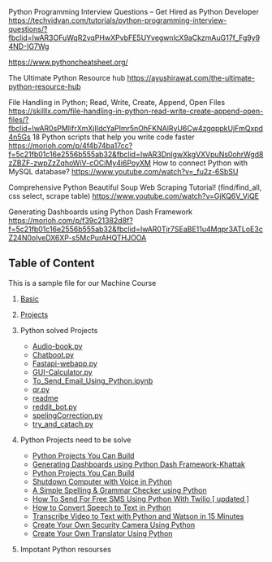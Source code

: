 Python Programming Interview Questions – Get Hired as Python Developer
https://techvidvan.com/tutorials/python-programming-interview-questions/?fbclid=IwAR3OFuWqR2vqPHwXPvbFE5UYvegwnlcX9aCkzmAuG17f_Fg9y94ND-IG7Wg


https://www.pythoncheatsheet.org/

The Ultimate Python Resource hub
https://ayushirawat.com/the-ultimate-python-resource-hub

File Handling in Python; Read, Write, Create, Append, Open Files
https://skilllx.com/file-handling-in-python-read-write-create-append-open-files/?fbclid=IwAR0sPMIifrXmXjIIdcYaPImr5nOhFKNAlRyU6Cw4zgqppkUjFmQxpd4n5Gs
18 Python scripts that help you write code faster
https://morioh.com/p/4f4b74ba17cc?f=5c21fb01c16e2556b555ab32&fbclid=IwAR3DnIgwXkgVXVpuNs0ohrWgd8zZBZF-zwpZzZqhoWiV-cOCiMy4i6PoyXM
How to connect Python with MySQL database?
https://www.youtube.com/watch?v=_fu2z-6SbSU

Comprehensive Python Beautiful Soup Web Scraping Tutorial! (find/find_all, css select, scrape table)
https://www.youtube.com/watch?v=GjKQ6V_ViQE

Generating Dashboards using Python Dash Framework
https://morioh.com/p/f39c21382d8f?f=5c21fb01c16e2556b555ab32&fbclid=IwAR0Tjr7SEaBE11u4Mqpr3ATLoE3cZ24N0olveDX6XP-s5McPurAHQTHJOOA

## Table of Content
This is a sample file for our Machine Course

1. [Basic](https://github.com/hussain0048/Python/tree/master/Basic)
2. [Projects](https://github.com/hussain0048/Python/tree/master/Projects)
3. Python solved Projects
   * [Audio-book.py](https://github.com/hussain0048/Python/blob/master/Projects/Audio_book.py)
   * [Chatboot.py](https://github.com/hussain0048/Python/blob/master/Projects/Chatboot.py)
   * [Fastapi-webapp.py](https://github.com/hussain0048/Python/blob/master/Projects/Fastapi-webapp.py)
   * [GUI-Calculator.py](https://github.com/hussain0048/Python/blob/master/Projects/GUI-Calculator.py)
   * [To_Send_Email_Using_Python.ipynb](https://github.com/hussain0048/Python/blob/master/Projects/To_Send_Email_Using_Python.ipynb)
   * [qr.py](https://github.com/hussain0048/Python/blob/master/Projects/qr.py)
   * [readme](https://github.com/hussain0048/Python/blob/master/Projects/readme)
   * [reddit_bot.py](https://github.com/hussain0048/Python/blob/master/Projects/reddit_bot.py)
   * [spelingCorrection.py](https://github.com/hussain0048/Python/blob/master/Projects/spelingCorrection.py)
   * [try_and_catach.py](https://github.com/hussain0048/Python/blob/master/Projects/try_and_catach.py)
  4. Python Projects need to be solve
     * [Python Projects You Can Build](https://realpython.com/tutorials/projects/)
     * [Generating Dashboards using Python Dash Framework-Khattak](https://morioh.com/p/f39c21382d8f?f=5c21fb01c16e2556b555ab32&fbclid=IwAR0Tjr7SEaBE11u4Mqpr3ATLoE3cZ24N0olveDX6XP-s5McPurAHQTHJOOA)
     * [Python Projects You Can Build](https://realpython.com/tutorials/projects/)
     * [Shutdown Computer with Voice in Python](https://www.youtube.com/watch?v=bFaOZFMi3J8)
     * [A Simple Spelling & Grammar Checker using Python](https://www.youtube.com/watch?v=mbV7gIsFOi0)
     * [How To Send For Free SMS Using Python With Twilio [ updated ]](https://www.youtube.com/watch?v=0BHsz-J3XSY)
     * [How to Convert Speech to Text in Python](https://morioh.com/p/339e45f0f43b?f=5c21fb01c16e2556b555ab32&fbclid=IwAR1dEfcb1yFe30nK6Pd3m3nZznSgpOjih7iWhY7hNFWqKa9BV4Qd1draa7w)
     * [Transcribe Video to Text with Python and Watson in 15 Minutes](https://morioh.com/p/9268c022b79f?f=5c21fb01c16e2556b555ab32&fbclid=IwAR03pqOw0uiFSc4GhD0IkrFppl8EUnqbKhMXKWDFHiychiAm3etFRBV01nk)
     * [Create Your Own Security Camera Using Python](https://www.youtube.com/watch?v=RJ_Dh6wFMpY)
     * [Create Your Own Translator Using Python](https://www.youtube.com/watch?v=nBMrG6-Y_K4)

  5. Impotant Python resourses
   

    



